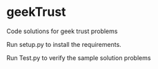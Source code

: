 # geekTrust
Code solutions for geek trust problems

Run setup.py to install the requirements.

Run Test.py to verify the sample solution problems